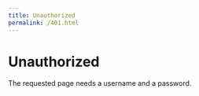 ```yaml
---
title: Unauthorized
permalink: /401.html
---
```


# Unauthorized

The requested page needs a username and a password.

<script>plausible("401",{ props: { path: document.location.pathname } });</script>
